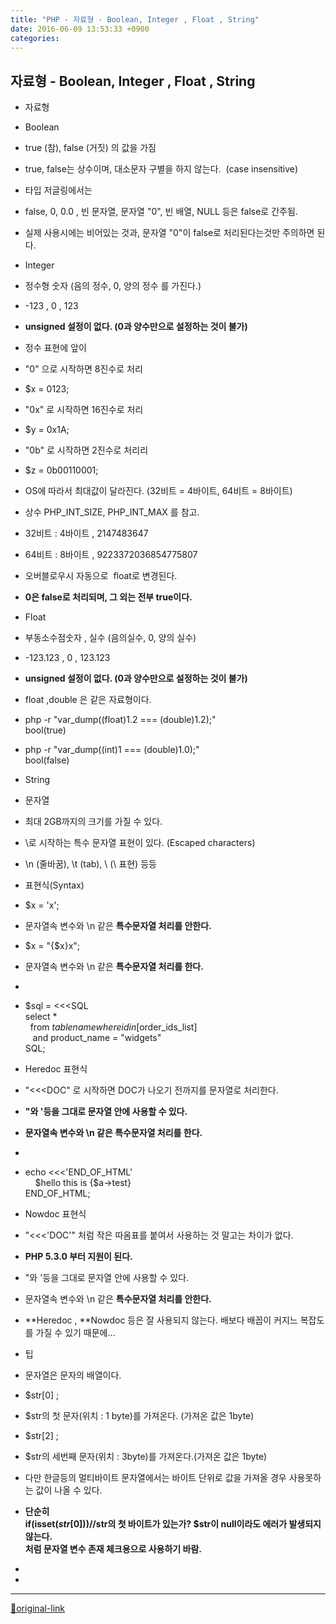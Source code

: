 ```yaml
---
title: "PHP - 자료형 - Boolean, Integer , Float , String"
date: 2016-06-09 13:53:33 +0900
categories: 
---
```

  

자료형 - Boolean, Integer , Float , String
---------------------------------------

- 자료형
- Boolean
- true (참), false (거짓) 의 값을 가짐
- true, false는 상수이며, 대소문자 구별을 하지 않는다.  (case insensitive)
- 타입 저글링에서는
- false, 0, 0.0 , 빈 문자열, 문자열 "0", 빈 배열, NULL 등은 false로 간주됨.
- 실제 사용시에는 비어있는 것과, 문자열 "0"이 false로 처리된다는것만 주의하면 된다.


- Integer
- 정수형 숫자 (음의 정수, 0, 양의 정수 를 가진다.)
- -123 , 0 , 123
- **unsigned 설정이 없다. (0과 양수만으로 설정하는 것이 불가)**
- 정수 표현에 앞이 
- "0" 으로 시작하면 8진수로 처리 
- $x = 0123;

- "0x" 로 시작하면 16진수로 처리
- $y = 0x1A;

- "0b" 로 시작하면 2진수로 처리리
- $z = 0b00110001;


- OS에 따라서 최대값이 달라진다. (32비트 = 4바이트, 64비트 = 8바이트)
- 상수 PHP_INT_SIZE, PHP_INT_MAX 를 참고.
- 32비트 : 4바이트 , 2147483647
- 64비트 : 8바이트 , 9223372036854775807

- 오버블로우시 자동으로  float로 변경된다.
- **0은 false로 처리되며, 그 외는 전부 true이다.**

- Float
- 부동소수점숫자 , 실수 (음의실수, 0, 양의 실수)
- -123.123 , 0 , 123.123
- **unsigned 설정이 없다. (0과 양수만으로 설정하는 것이 불가)**
- float ,double 은 같은 자료형이다.
- php -r "var_dump((float)1.2 === (double)1.2);"  
bool(true)
- php -r "var_dump((int)1 === (double)1.0);"  
bool(false)


- String
- 문자열
- 최대 2GB까지의 크기를 가질 수 있다.
- \로 시작하는 특수 문자열 표현이 있다. (Escaped characters)
- \n (줄바꿈), \t (tab), \\ (\ 표현) 등등

- 표현식(Syntax)
- $x = 'x';
- 문자열속 변수와 \n 같은 **특수문자열 처리를 안한다.**

- $x = "{$x}x";
- 문자열속 변수와 \n 같은 **특수문자열 처리를 한다.**

- 
- $sql = &lt;&lt;&lt;SQL  
select *  
  from $tablename  
 where id in [$order_ids_list]  
   and product_name = "widgets"  
SQL;
- Heredoc 표현식
- "&lt;&lt;&lt;DOC" 로 시작하면 DOC가 나오기 전까지를 문자열로 처리한다.
- **"와 '등을 그대로 문자열 안에 사용할 수 있다.**
- **문자열속 변수와 \n 같은 특수문자열 처리를 한다.**

- 
- echo &lt;&lt;&lt;'END_OF_HTML'  
    $hello this is {$a-&gt;test}  
END_OF_HTML;
- Nowdoc 표현식
- "&lt;&lt;&lt;'DOC'" 처럼 작은 따옴표를 붙여서 사용하는 것 말고는 차이가 없다.
- **PHP 5.3.0 부터 지원이 된다.**
- "와 '등을 그대로 문자열 안에 사용할 수 있다.
- 문자열속 변수와 \n 같은 **특수문자열 처리를 안한다.**

- **Heredoc , **Nowdoc 등은 잘 사용되지 않는다. 배보다 배꼽이 커지느 복잡도를 가질 수 있기 때문에...

- 팁
- 문자열은 문자의 배열이다.
- $str[0] ;
- $str의 첫 문자(위치 : 1 byte)를 가져온다. (가져온 값은 1byte)

- $str[2] ; 
- $str의 세번째 문자(위치 : 3byte)를 가져온다.(가져온 값은 1byte)

- 다만 한글등의 멀티바이트 문자열에서는 바이트 단위로 값을 가져올 경우 사용못하는 값이 나올 수 있다.
- **단순히   
if(isset($str[0])) //$str의 첫 바이트가 있는가? $str이 null이라도 에러가 발생되지 않는다.  
처럼 문자열 변수 존재 체크용으로 사용하기 바람.**

-   



-   







***
[🔗original-link](http://www.mins01.com/mh/tech/read/1000)